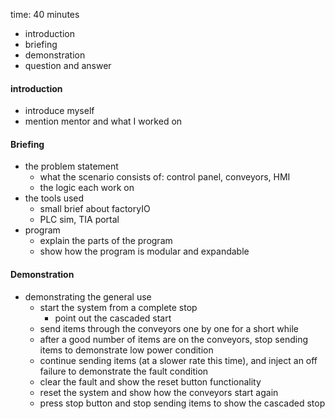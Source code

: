 time: 40 minutes

- introduction
- briefing
- demonstration
- question and answer

#### introduction
- introduce myself
- mention mentor and what I worked on
#### Briefing
- the problem statement
	- what the scenario consists of: control panel, conveyors, HMI
	- the logic each work on
- the tools used
	- small brief about factoryIO
	- PLC sim, TIA portal
- program
	- explain the parts of the program
	- show how the program is modular and expandable
#### Demonstration
- demonstrating the general use
	- start the system from a complete stop
		- point out the cascaded start
	- send items through the conveyors one by one for a short while
	- after a good number of items are on the conveyors, stop sending items to demonstrate low power condition
	- continue sending items (at a slower rate this time), and inject an off failure to demonstrate the fault condition
	- clear the fault and show the reset button functionality
	- reset the system and show how the conveyors start again
	- press stop button and stop sending items to show the cascaded stop